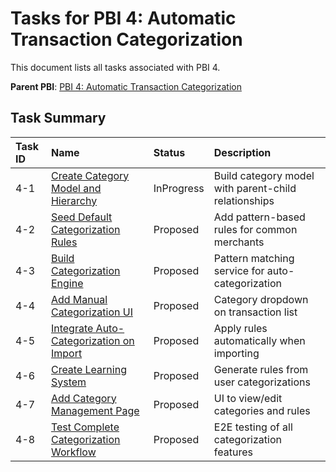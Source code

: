 # Tasks for PBI 4: Automatic Transaction Categorization

This document lists all tasks associated with PBI 4.

**Parent PBI**: [PBI 4: Automatic Transaction Categorization](./prd.md)

## Task Summary

| Task ID | Name | Status | Description |
| :--- | :--- | :---- | :--- |
| 4-1 | [Create Category Model and Hierarchy](./4-1.md) | InProgress | Build category model with parent-child relationships |
| 4-2 | [Seed Default Categorization Rules](./4-2.md) | Proposed | Add pattern-based rules for common merchants |
| 4-3 | [Build Categorization Engine](./4-3.md) | Proposed | Pattern matching service for auto-categorization |
| 4-4 | [Add Manual Categorization UI](./4-4.md) | Proposed | Category dropdown on transaction list |
| 4-5 | [Integrate Auto-Categorization on Import](./4-5.md) | Proposed | Apply rules automatically when importing |
| 4-6 | [Create Learning System](./4-6.md) | Proposed | Generate rules from user categorizations |
| 4-7 | [Add Category Management Page](./4-7.md) | Proposed | UI to view/edit categories and rules |
| 4-8 | [Test Complete Categorization Workflow](./4-8.md) | Proposed | E2E testing of all categorization features |


